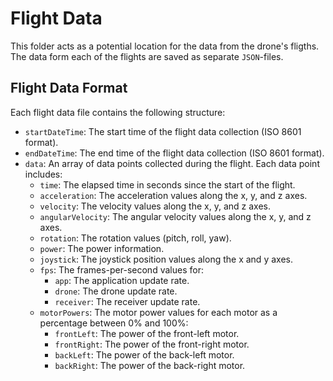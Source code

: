 # Flight Data

This folder acts as a potential location for the data from the drone's fligths. The data form each of the flights are saved as separate `JSON`-files.

## Flight Data Format

Each flight data file contains the following structure:

- `startDateTime`: The start time of the flight data collection (ISO 8601 format).
- `endDateTime`: The end time of the flight data collection (ISO 8601 format).
- `data`: An array of data points collected during the flight. Each data point includes:
  - `time`: The elapsed time in seconds since the start of the flight.
  - `acceleration`: The acceleration values along the x, y, and z axes.
  - `velocity`: The velocity values along the x, y, and z axes.
  - `angularVelocity`: The angular velocity values along the x, y, and z axes.
  - `rotation`: The rotation values (pitch, roll, yaw).
  - `power`: The power information.
  - `joystick`: The joystick position values along the x and y axes.
  - `fps`: The frames-per-second values for:
    - `app`: The application update rate.
    - `drone`: The drone update rate.
    - `receiver`: The receiver update rate.
  - `motorPowers`: The motor power values for each motor as a percentage between 0% and 100%:
    - `frontLeft`: The power of the front-left motor.
    - `frontRight`: The power of the front-right motor.
    - `backLeft`: The power of the back-left motor.
    - `backRight`: The power of the back-right motor.

